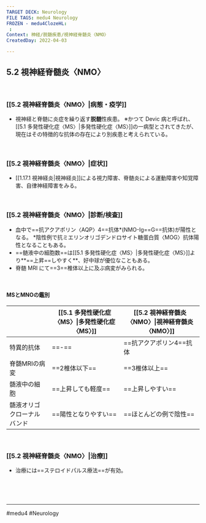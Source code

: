 ```yaml
---
TARGET DECK: Neurology
FILE TAGS: medu4 Neurology
FROZEN - medu4ClozeHL:
 : 
Context: 神経/脱髄疾患/視神経脊髄炎〈NMO〉
CreatedDay: 2022-04-03

---
```


## 5.2 視神経脊髄炎〈NMO〉

<br>

### [[5.2 視神経脊髄炎〈NMO〉|病態・疫学]]
* 視神経と脊髄に炎症を繰り返す**脱髄**性疾患。
※かつて Devic 病と呼ばれ、[[5.1 多発性硬化症〈MS〉|多発性硬化症〈MS〉]]の一病型とされてきたが、現在はその特徴的な抗体の存在により別疾患と考えられている。

<br>

### [[5.2 視神経脊髄炎〈NMO〉|症状]]
* [[1.17.1 視神経炎|視神経炎]]による視力障害、脊髄炎による運動障害や知覚障害、自律神経障害をみる。

<br>

### [[5.2 視神経脊髄炎〈NMO〉|診断/検査]]
* 血中で==抗アクアポリン〈AQP〉4==抗体\*(NMO-Ig==G==抗体)が陽性となる。
\*陰性例で抗ミエリンオリゴデンドロサイト糖蛋白質〈MOG〉抗体陽性となることもある。
* ==髄液中の細胞数==は[[5.1 多発性硬化症〈MS〉|多発性硬化症〈MS〉]]より**==上昇==しやすく**、好中球が優位なこともある。 
* 脊髄 MRI にて==3==椎体以上に及ぶ病変がみられる。
<!--ID: 1649070300940-->


<br>

#### MSとMNOの鑑別
| |[[5.1 多発性硬化症〈MS〉\|多発性硬化症〈MS〉]]|[[5.2 視神経脊髄炎〈NMO〉\|視神経脊髄炎〈NMO〉]]
|---|---|---|
|特異的抗体| ==-== |==抗アクアポリン4==抗体|
|脊髄MRIの病変|==2椎体以下==|==3椎体以上==|
|髄液中の細胞|==上昇しても軽度==|==上昇しやすい==|
|髄液オリゴクローナルバンド|==陽性となりやすい==|==ほとんどの例で陰性==|
<!--ID: 1656152855887-->





<br>

### [[5.2 視神経脊髄炎〈NMO〉|治療]]
* 治療には==ステロイドパルス療法==が有効。
<!--ID: 1656152856088-->






<br><br><br>

---
#medu4 #Neurology 